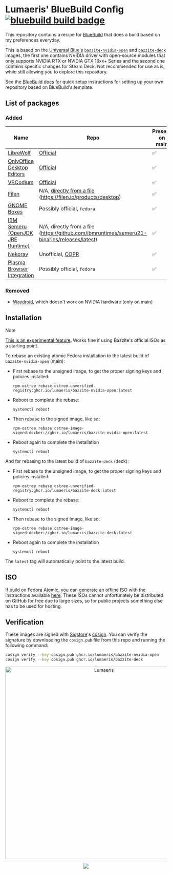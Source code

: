 # Lumaeris' BlueBuild Config &nbsp; [![bluebuild build badge](https://github.com/Lumaeris/bluebuild-config/actions/workflows/build.yml/badge.svg)](https://github.com/Lumaeris/bluebuild-config/actions/workflows/build.yml)

This repository contains a recipe for [BlueBuild](https://blue-build.org/) that does a build based on my preferences everyday.

This is based on the [Universal Blue's](https://universal-blue.org/) [`bazzite-nvidia-open`](https://github.com/ublue-os/bazzite/pkgs/container/bazzite-nvidia-open) and [`bazzite-deck`](https://github.com/ublue-os/bazzite/pkgs/container/bazzite-deck) images, the first one contains NVIDIA driver with open-source modules that only supports NVIDIA RTX or NVIDIA GTX 16xx+ Series and the second one contains specific changes for Steam Deck. Not recommended for use as is, while still allowing you to explore this repository.

See the [BlueBuild docs](https://blue-build.org/how-to/setup/) for quick setup instructions for setting up your own repository based on BlueBuild's template.

## List of packages
### Added
| Name | Repo | Present on main | Present on deck |
| --- | --- | --- | --- |
| [LibreWolf](https://librewolf.net) | [Official](https://librewolf.net/installation/fedora/) | ✅ | ✅ |
| [OnlyOffice Desktop Editors](https://www.onlyoffice.com/desktop.aspx) | [Official](https://helpcenter.onlyoffice.com/installation/desktop-install-rhel.aspx#InstallRepo) | ✅ | ❌ |
| [VSCodium](https://vscodium.com) | [Official](https://vscodium.com/#install-on-fedora-rhel-centos-rockylinux-opensuse-rpm-package) | ✅ | ✅ |
| [Filen](https://filen.io) | N/A, [directly from a file](https://cdn.filen.io/@filen/desktop/release/latest/Filen_linux_x86_64.rpm) (https://filen.io/products/desktop) | ✅ | ✅ |
| [GNOME Boxes](https://apps.gnome.org/Boxes/) | Possibly official, `fedora` | ✅ | ❌ |
| [IBM Semeru (OpenJDK JRE Runtime)](https://developer.ibm.com/languages/java/semeru-runtimes/) | N/A, directly from a file (https://github.com/ibmruntimes/semeru21-binaries/releases/latest) | ✅ | ✅ |
| [Nekoray](https://github.com/MatsuriDayo/nekoray) | Unofficial, [COPR](https://copr.fedorainfracloud.org/coprs/liusen/nekoray/) | ✅ | ❌ |
| [Plasma Browser Integration](https://community.kde.org/Plasma/Browser_Integration) | Possibly official, `fedora` | ✅ | ✅ |

### Removed
- [Waydroid](https://waydro.id), which doesn't work on NVIDIA hardware (only on main)

## Installation

> [!NOTE]  
> [This is an experimental feature](https://www.fedoraproject.org/wiki/Changes/OstreeNativeContainerStable). Works fine if using Bazzite's official ISOs as a starting point.

To rebase an existing atomic Fedora installation to the latest build of `bazzite-nvidia-open` (main):

- First rebase to the unsigned image, to get the proper signing keys and policies installed:
  ```
  rpm-ostree rebase ostree-unverified-registry:ghcr.io/lumaeris/bazzite-nvidia-open:latest
  ```
- Reboot to complete the rebase:
  ```
  systemctl reboot
  ```
- Then rebase to the signed image, like so:
  ```
  rpm-ostree rebase ostree-image-signed:docker://ghcr.io/lumaeris/bazzite-nvidia-open:latest
  ```
- Reboot again to complete the installation
  ```
  systemctl reboot
  ```

And for rebasing to the latest build of `bazzite-deck` (deck):

- First rebase to the unsigned image, to get the proper signing keys and policies installed:
  ```
  rpm-ostree rebase ostree-unverified-registry:ghcr.io/lumaeris/bazzite-deck:latest
  ```
- Reboot to complete the rebase:
  ```
  systemctl reboot
  ```
- Then rebase to the signed image, like so:
  ```
  rpm-ostree rebase ostree-image-signed:docker://ghcr.io/lumaeris/bazzite-deck:latest
  ```
- Reboot again to complete the installation
  ```
  systemctl reboot
  ```

The `latest` tag will automatically point to the latest build.

## ISO

If build on Fedora Atomic, you can generate an offline ISO with the instructions available [here](https://blue-build.org/learn/universal-blue/#fresh-install-from-an-iso). These ISOs cannot unfortunately be distributed on GitHub for free due to large sizes, so for public projects something else has to be used for hosting.

## Verification

These images are signed with [Sigstore](https://www.sigstore.dev/)'s [cosign](https://github.com/sigstore/cosign). You can verify the signature by downloading the `cosign.pub` file from this repo and running the following command:

```bash
cosign verify --key cosign.pub ghcr.io/lumaeris/bazzite-nvidia-open
cosign verify --key cosign.pub ghcr.io/lumaeris/bazzite-deck
```

<p align="center">
    <picture>
        <source media="(prefers-color-scheme: dark)" srcset="https://raw.githubusercontent.com/Lumaeris/Lumaeris/refs/heads/main/assets/footer-white.png">
        <img alt="Lumaeris" width="600px" src="https://raw.githubusercontent.com/Lumaeris/Lumaeris/refs/heads/main/assets/footer-dark.png">
    </picture>
</p>
<p align="center">
    <a href="https://github.com/Lumaeris/bluebuild-config/blob/main/LICENSE"><img src="https://img.shields.io/badge/License-Apache--2.0-ED592F?style=for-the-badge&logo=apache"/></a>
</p>
